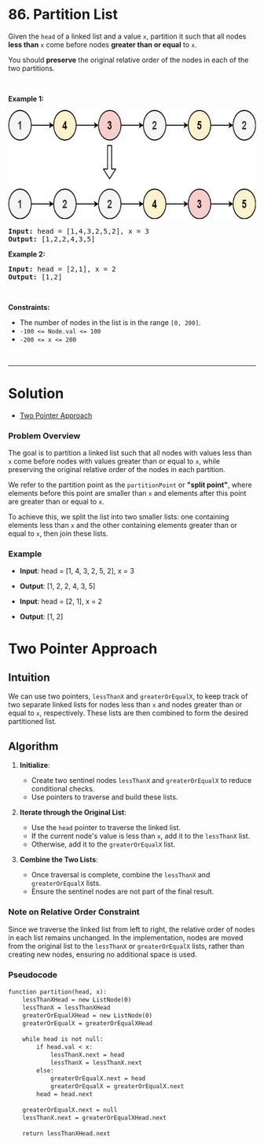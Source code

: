 # 86. Partition List

<p>Given the <code>head</code> of a linked list and a value <code>x</code>, partition it such that all nodes <strong>less than</strong> <code>x</code> come before nodes <strong>greater than or equal</strong> to <code>x</code>.</p>

<p>You should <strong>preserve</strong> the original relative order of the nodes in each of the two partitions.</p>

<p>&nbsp;</p>
<p><strong class="example">Example 1:</strong></p>
<img alt="" src="img/86-1-partition.jpg" style="width: 662px; height: 222px;">
<pre><strong>Input:</strong> head = [1,4,3,2,5,2], x = 3
<strong>Output:</strong> [1,2,2,4,3,5]
</pre>

<p><strong class="example">Example 2:</strong></p>

<pre><strong>Input:</strong> head = [2,1], x = 2
<strong>Output:</strong> [1,2]
</pre>

<p>&nbsp;</p>
<p><strong>Constraints:</strong></p>

<ul>
  <li>The number of nodes in the list is in the range <code>[0, 200]</code>.</li>
  <li><code>-100 &lt;= Node.val &lt;= 100</code></li>
  <li><code>-200 &lt;= x &lt;= 200</code></li>
</ul>

<br>

---

# Solution
- [Two Pointer Approach](#two-pointer-approach)

### Problem Overview

The goal is to partition a linked list such that all nodes with values less than `x` come before nodes with values greater than or equal to `x`, while preserving the original relative order of the nodes in each partition. 

We refer to the partition point as the `partitionPoint` or **"split point"**, where elements before this point are smaller than `x` and elements after this point are greater than or equal to `x`.

To achieve this, we split the list into two smaller lists: one containing elements less than `x` and the other containing elements greater than or equal to `x`, then join these lists.

### Example
- **Input**: head = [1, 4, 3, 2, 5, 2], x = 3
- **Output**: [1, 2, 2, 4, 3, 5]
  
- **Input**: head = [2, 1], x = 2
- **Output**: [1, 2]

# Two Pointer Approach

## **Intuition**
We can use two pointers, `lessThanX` and `greaterOrEqualX`, to keep track of two separate linked lists for nodes less than `x` and nodes greater than or equal to `x`, respectively. These lists are then combined to form the desired partitioned list.

## **Algorithm**
1. **Initialize**:
   - Create two sentinel nodes `lessThanX` and `greaterOrEqualX` to reduce conditional checks.
   - Use pointers to traverse and build these lists.

2. **Iterate through the Original List**:
   - Use the `head` pointer to traverse the linked list.
   - If the current node's value is less than `x`, add it to the `lessThanX` list.
   - Otherwise, add it to the `greaterOrEqualX` list.

3. **Combine the Two Lists**:
   - Once traversal is complete, combine the `lessThanX` and `greaterOrEqualX` lists.
   - Ensure the sentinel nodes are not part of the final result.

### Note on Relative Order Constraint
Since we traverse the linked list from left to right, the relative order of nodes in each list remains unchanged. In the implementation, nodes are moved from the original list to the `lessThanX` or `greaterOrEqualX` lists, rather than creating new nodes, ensuring no additional space is used.

### Pseudocode
```plaintext
function partition(head, x):
    lessThanXHead = new ListNode(0)
    lessThanX = lessThanXHead
    greaterOrEqualXHead = new ListNode(0)
    greaterOrEqualX = greaterOrEqualXHead

    while head is not null:
        if head.val < x:
            lessThanX.next = head
            lessThanX = lessThanX.next
        else:
            greaterOrEqualX.next = head
            greaterOrEqualX = greaterOrEqualX.next
        head = head.next

    greaterOrEqualX.next = null
    lessThanX.next = greaterOrEqualXHead.next

    return lessThanXHead.next
```

